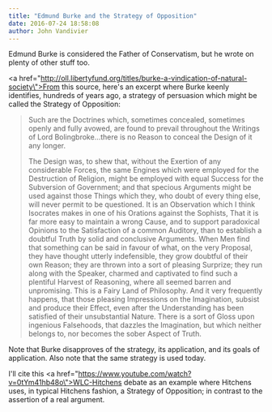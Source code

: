 ```yaml
---
title: "Edmund Burke and the Strategy of Opposition"
date: 2016-07-24 18:58:08
author: John Vandivier
---
```




Edmund Burke is considered the Father of Conservatism, but he wrote on plenty of other stuff too.

<a href=\"http://oll.libertyfund.org/titles/burke-a-vindication-of-natural-society\">From this source</a>, here's an excerpt where Burke keenly identifies, hundreds of years ago, a strategy of persuasion which might be called the Strategy of Opposition:
<blockquote>
<p id=\"Burke_0339_2\" class=\"indent-no\">Such are the Doctrines which, sometimes concealed, sometimes openly and fully avowed, are found to prevail throughout the Writings of Lord Bolingbroke...there is no Reason to conceal the Design of it any longer.</p>
<p id=\"Burke_0339_3\" class=\"indent-no\">The Design was, to shew that, without the Exertion of any considerable Forces, the same Engines which were employed for the Destruction of Religion, might be employed with equal Success for the Subversion of Government; and that specious Arguments might be used against those Things which they, who doubt of every thing else, will never permit to be questioned. It is an Observation which I think <span class=\"ital\">Isocrates</span> makes in one of his Orations against the Sophists, That it is far more easy to maintain a wrong Cause, and to support paradoxical Opinions to the Satisfaction of a common Auditory, than to establish a doubtful Truth by solid and conclusive Arguments. When Men find that something can be said in favour of what, on the very Proposal, they have thought utterly indefensible, they grow doubtful of their own Reason; they are thrown into a sort of pleasing Surprize; they run along with the Speaker, charmed and captivated to find such a plentiful Harvest of Reasoning, where all seemed barren and unpromising. This is a Fairy Land of Philosophy. And it very frequently happens, that those pleasing Impressions on the Imagination, subsist and produce their Effect, even after the Understanding has been satisfied of their unsubstantial Nature. There is a sort of Gloss upon ingenious Falsehoods, that dazzles the Imagination, but which neither belongs to, nor becomes the sober Aspect of Truth.</p>
</blockquote>
Note that Burke disapproves of the strategy, its application, and its goals of application. Also note that the same strategy is used today.

I'll cite this <a href=\"https://www.youtube.com/watch?v=0tYm41hb48o\">WLC-Hitchens</a> debate as an example where Hitchens uses, in typical Hitchens fashion, a Strategy of Opposition; in contrast to the assertion of a real argument.